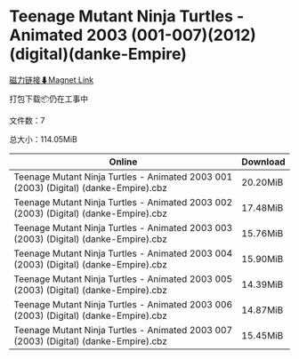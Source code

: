 # Teenage Mutant Ninja Turtles - Animated 2003 (001-007)(2012)(digital)(danke-Empire)

[磁力链接⬇Magnet Link](magnet:?xt=urn:btih:0f4fe34586af2a9bc6583d185e041407fe137b10&dn=Teenage%20Mutant%20Ninja%20Turtles%20-%20Animated%202003%20%28001-007%29%282012%29%28digital%29%28danke-Empire%29)

打包下载📦仍在工事中

文件数：7

总大小：114.05MiB

Online | Download
--- | ---
Teenage Mutant Ninja Turtles - Animated 2003 001 (2003) (Digital) (danke-Empire).cbz | 20.20MiB
Teenage Mutant Ninja Turtles - Animated 2003 002 (2003) (Digital) (danke-Empire).cbz | 17.48MiB
Teenage Mutant Ninja Turtles - Animated 2003 003 (2003) (Digital) (danke-Empire).cbz | 15.76MiB
Teenage Mutant Ninja Turtles - Animated 2003 004 (2003) (Digital) (danke-Empire).cbz | 15.90MiB
Teenage Mutant Ninja Turtles - Animated 2003 005 (2003) (Digital) (danke-Empire).cbz | 14.39MiB
Teenage Mutant Ninja Turtles - Animated 2003 006 (2003) (Digital) (danke-Empire).cbz | 14.87MiB
Teenage Mutant Ninja Turtles - Animated 2003 007 (2003) (Digital) (danke-Empire).cbz | 15.45MiB
